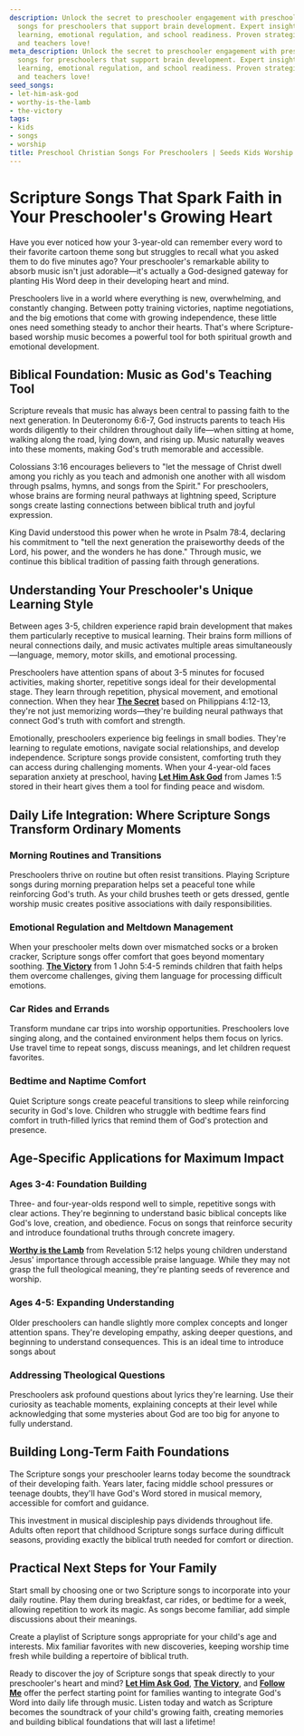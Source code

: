 ```yaml
---
description: Unlock the secret to preschooler engagement with preschool christian
  songs for preschoolers that support brain development. Expert insights on ages 3-5
  learning, emotional regulation, and school readiness. Proven strategies parents
  and teachers love!
meta_description: Unlock the secret to preschooler engagement with preschool christian
  songs for preschoolers that support brain development. Expert insights on ages 3-5
  learning, emotional regulation, and school readiness. Proven strategies parents
  and teachers love!
seed_songs:
- let-him-ask-god
- worthy-is-the-lamb
- the-victory
tags:
- kids
- songs
- worship
title: Preschool Christian Songs For Preschoolers | Seeds Kids Worship
---
```

# Scripture Songs That Spark Faith in Your Preschooler's Growing Heart

Have you ever noticed how your 3-year-old can remember every word to their favorite cartoon theme song but struggles to recall what you asked them to do five minutes ago? Your preschooler's remarkable ability to absorb music isn't just adorable—it's actually a God-designed gateway for planting His Word deep in their developing heart and mind.

Preschoolers live in a world where everything is new, overwhelming, and constantly changing. Between potty training victories, naptime negotiations, and the big emotions that come with growing independence, these little ones need something steady to anchor their hearts. That's where Scripture-based worship music becomes a powerful tool for both spiritual growth and emotional development.

## Biblical Foundation: Music as God's Teaching Tool

Scripture reveals that music has always been central to passing faith to the next generation. In Deuteronomy 6:6-7, God instructs parents to teach His words diligently to their children throughout daily life—when sitting at home, walking along the road, lying down, and rising up. Music naturally weaves into these moments, making God's truth memorable and accessible.

Colossians 3:16 encourages believers to "let the message of Christ dwell among you richly as you teach and admonish one another with all wisdom through psalms, hymns, and songs from the Spirit." For preschoolers, whose brains are forming neural pathways at lightning speed, Scripture songs create lasting connections between biblical truth and joyful expression.

King David understood this power when he wrote in Psalm 78:4, declaring his commitment to "tell the next generation the praiseworthy deeds of the Lord, his power, and the wonders he has done." Through music, we continue this biblical tradition of passing faith through generations.

## Understanding Your Preschooler's Unique Learning Style

Between ages 3-5, children experience rapid brain development that makes them particularly receptive to musical learning. Their brains form millions of neural connections daily, and music activates multiple areas simultaneously—language, memory, motor skills, and emotional processing.

Preschoolers have attention spans of about 3-5 minutes for focused activities, making shorter, repetitive songs ideal for their developmental stage. They learn through repetition, physical movement, and emotional connection. When they hear **[The Secret](https://seedskidsworship.com/product/the-secret-philippians-412-13/)** based on Philippians 4:12-13, they're not just memorizing words—they're building neural pathways that connect God's truth with comfort and strength.

Emotionally, preschoolers experience big feelings in small bodies. They're learning to regulate emotions, navigate social relationships, and develop independence. Scripture songs provide consistent, comforting truth they can access during challenging moments. When your 4-year-old faces separation anxiety at preschool, having **[Let Him Ask God](https://seedskidsworship.com/product/let-him-ask-god-james-15/)** from James 1:5 stored in their heart gives them a tool for finding peace and wisdom.

## Daily Life Integration: Where Scripture Songs Transform Ordinary Moments

### Morning Routines and Transitions

Preschoolers thrive on routine but often resist transitions. Playing Scripture songs during morning preparation helps set a peaceful tone while reinforcing God's truth. As your child brushes teeth or gets dressed, gentle worship music creates positive associations with daily responsibilities.

### Emotional Regulation and Meltdown Management

When your preschooler melts down over mismatched socks or a broken cracker, Scripture songs offer comfort that goes beyond momentary soothing. **[The Victory](https://seedskidsworship.com/product/the-victory-1-john-54-5/)** from 1 John 5:4-5 reminds children that faith helps them overcome challenges, giving them language for processing difficult emotions.

### Car Rides and Errands

Transform mundane car trips into worship opportunities. Preschoolers love singing along, and the contained environment helps them focus on lyrics. Use travel time to repeat songs, discuss meanings, and let children request favorites.

### Bedtime and Naptime Comfort

Quiet Scripture songs create peaceful transitions to sleep while reinforcing security in God's love. Children who struggle with bedtime fears find comfort in truth-filled lyrics that remind them of God's protection and presence.

## Age-Specific Applications for Maximum Impact

### Ages 3-4: Foundation Building
Three- and four-year-olds respond well to simple, repetitive songs with clear actions. They're beginning to understand basic biblical concepts like God's love, creation, and obedience. Focus on songs that reinforce security and introduce foundational truths through concrete imagery.

**[Worthy is the Lamb](https://seedskidsworship.com/product/worthy-is-the-lamb-revelation-512/)** from Revelation 5:12 helps young children understand Jesus' importance through accessible praise language. While they may not grasp the full theological meaning, they're planting seeds of reverence and worship.

### Ages 4-5: Expanding Understanding
Older preschoolers can handle slightly more complex concepts and longer attention spans. They're developing empathy, asking deeper questions, and beginning to understand consequences. This is an ideal time to introduce songs about

### Addressing Theological Questions
Preschoolers ask profound questions about lyrics they're learning. Use their curiosity as teachable moments, explaining concepts at their level while acknowledging that some mysteries about God are too big for anyone to fully understand.

## Building Long-Term Faith Foundations

The Scripture songs your preschooler learns today become the soundtrack of their developing faith. Years later, facing middle school pressures or teenage doubts, they'll have God's Word stored in musical memory, accessible for comfort and guidance.

This investment in musical discipleship pays dividends throughout life. Adults often report that childhood Scripture songs surface during difficult seasons, providing exactly the biblical truth needed for comfort or direction.

## Practical Next Steps for Your Family

Start small by choosing one or two Scripture songs to incorporate into your daily routine. Play them during breakfast, car rides, or bedtime for a week, allowing repetition to work its magic. As songs become familiar, add simple discussions about their meanings.

Create a playlist of Scripture songs appropriate for your child's age and interests. Mix familiar favorites with new discoveries, keeping worship time fresh while building a repertoire of biblical truth.

Ready to discover the joy of Scripture songs that speak directly to your preschooler's heart and mind? **[Let Him Ask God](https://seedskidsworship.com/product/let-him-ask-god-james-15/)**, **[The Victory](https://seedskidsworship.com/product/the-victory-1-john-54-5/)**, and **[Follow Me](https://seedskidsworship.com/product/follow-me-matthew-1624-25/)** offer the perfect starting point for families wanting to integrate God's Word into daily life through music. Listen today and watch as Scripture becomes the soundtrack of your child's growing faith, creating memories and building biblical foundations that will last a lifetime!

<script type="application/ld+json">
{
  "@context": "https://schema.org",
  "@type": "Article",
  "headline": "Preschool Christian Songs For Preschoolers",
  "author": {
    "@type": "Organization",
    "name": "Seeds Kids Worship"
  },
  "publisher": {
    "@type": "Organization",
    "name": "Seeds Kids Worship",
    "logo": {
      "@type": "ImageObject",
      "url": "https://seedskidsworship.com/logo.png"
    }
  },
  "datePublished": "2025-09-06T21:13:37.092235",
  "dateModified": "2025-09-06T21:13:37.092272",
  "description": "Unlock the secret to preschooler engagement with preschool christian songs for preschoolers that support brain development. Expert insights on ages 3-5 learning",
  "mainEntityOfPage": {
    "@type": "WebPage",
    "@id": "https://seedskidsworship.com/activities/preschool-christian-songs-for-preschoolers/"
  }
}
</script>

<script type="application/ld+json">
{
  "@context": "https://schema.org",
  "@type": "Product",
  "name": "Let Him Ask God",
  "description": "Wisdom song encouraging children to ask God for wisdom from James 1:5",
  "url": "https://seedskidsworship.com/product/let-him-ask-god-james-15/",
  "brand": {
    "@type": "Brand",
    "name": "Seeds Kids Worship"
  },
  "category": "Children's Christian Music",
  "album": "I Am With You"
}
</script>

<script type="application/ld+json">
{
  "@context": "https://schema.org",
  "@type": "Product",
  "name": "Worthy is the Lamb",
  "description": "Easter song of praise declaring the Lamb worthy of power and honor from Revelation 5:12",
  "url": "https://seedskidsworship.com/product/worthy-is-the-lamb-revelation-512/",
  "brand": {
    "@type": "Brand",
    "name": "Seeds Kids Worship"
  },
  "category": "Children's Christian Music",
  "album": "Seeds of Easter EP"
}
</script>

<script type="application/ld+json">
{
  "@context": "https://schema.org",
  "@type": "Product",
  "name": "The Victory",
  "description": "Triumphant song about victory through faith from 1 John 5:4-5",
  "url": "https://seedskidsworship.com/product/the-victory-1-john-54-5/",
  "brand": {
    "@type": "Brand",
    "name": "Seeds Kids Worship"
  },
  "category": "Children's Christian Music",
  "album": "Power"
}
</script>

<script type="application/ld+json">
{
  "@context": "https://schema.org",
